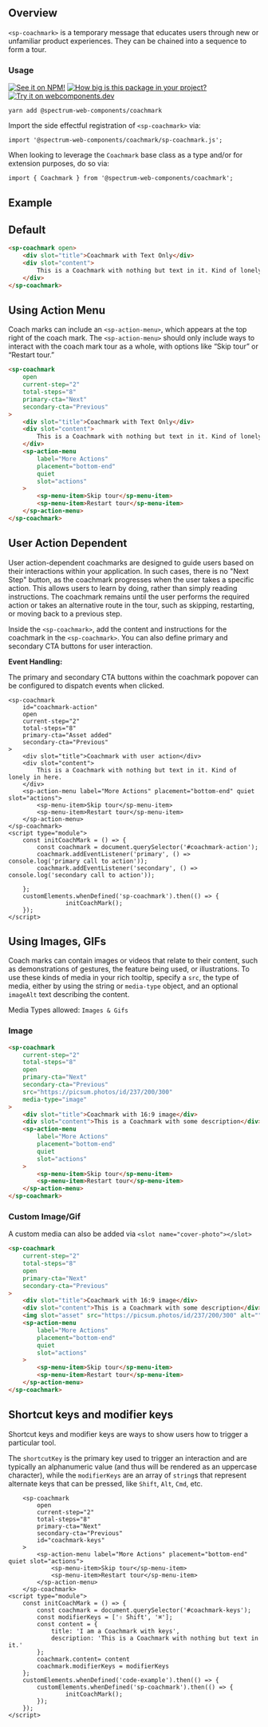 ## Overview

`<sp-coachmark>` is a temporary message that educates users through new or unfamiliar product experiences. They can be chained into a sequence to form a tour.

### Usage

[![See it on NPM!](https://img.shields.io/npm/v/@spectrum-web-components/coachmark?style=for-the-badge)](https://www.npmjs.com/package/@spectrum-web-components/coachmark)
[![How big is this package in your project?](https://img.shields.io/bundlephobia/minzip/@spectrum-web-components/coachmark?style=for-the-badge)](https://bundlephobia.com/result?p=@spectrum-web-components/coachmark)
[![Try it on webcomponents.dev](https://img.shields.io/badge/Try%20it%20on-webcomponents.dev-green?style=for-the-badge)](https://webcomponents.dev/edit/collection/fO75441E1Q5ZlI0e9pgq/Z611FV1zeF0CLBLVHNFY/src/index.ts)

```
yarn add @spectrum-web-components/coachmark
```

Import the side effectful registration of `<sp-coachmark>` via:

```
import '@spectrum-web-components/coachmark/sp-coachmark.js';

```

When looking to leverage the `Coachmark` base class as a type and/or for extension purposes, do so via:

```
import { Coachmark } from '@spectrum-web-components/coachmark';
```

## Example

## Default

```html
<sp-coachmark open>
    <div slot="title">Coachmark with Text Only</div>
    <div slot="content">
        This is a Coachmark with nothing but text in it. Kind of lonely in here.
    </div>
</sp-coachmark>
```

## Using Action Menu

Coach marks can include an `<sp-action-menu>`, which appears at the top right of the coach mark. The `<sp-action-menu>` should only include ways to interact with the coach mark tour as a whole, with options like “Skip tour” or “Restart tour.”

```html
<sp-coachmark
    open
    current-step="2"
    total-steps="8"
    primary-cta="Next"
    secondary-cta="Previous"
>
    <div slot="title">Coachmark with Text Only</div>
    <div slot="content">
        This is a Coachmark with nothing but text in it. Kind of lonely in here.
    </div>
    <sp-action-menu
        label="More Actions"
        placement="bottom-end"
        quiet
        slot="actions"
    >
        <sp-menu-item>Skip tour</sp-menu-item>
        <sp-menu-item>Restart tour</sp-menu-item>
    </sp-action-menu>
</sp-coachmark>
```

## User Action Dependent

User action-dependent coachmarks are designed to guide users based on their interactions within your application. In such cases, there is no "Next Step" button, as the coachmark progresses when the user takes a specific action. This allows users to learn by doing, rather than simply reading instructions. The coachmark remains until the user performs the required action or takes an alternative route in the tour, such as skipping, restarting, or moving back to a previous step.

Inside the `<sp-coachmark>`, add the content and instructions for the coachmark in the `<sp-coachmark>`. You can also define primary and secondary CTA buttons for user interaction.

**Event Handling:**

The primary and secondary CTA buttons within the coachmark popover can be configured to dispatch events when clicked.

```html-live
<sp-coachmark
    id="coachmark-action"
    open
    current-step="2"
    total-steps="8"
    primary-cta="Asset added"
    secondary-cta="Previous"
>
    <div slot="title">Coachmark with user action</div>
    <div slot="content">
        This is a Coachmark with nothing but text in it. Kind of lonely in here.
    </div>
    <sp-action-menu label="More Actions" placement="bottom-end" quiet slot="actions">
        <sp-menu-item>Skip tour</sp-menu-item>
        <sp-menu-item>Restart tour</sp-menu-item>
    </sp-action-menu>
</sp-coachmark>
<script type="module">
    const initCoachMark = () => {
        const coachmark = document.querySelector('#coachmark-action');
        coachmark.addEventListener('primary', () => console.log('primary call to action'));
        coachmark.addEventListener('secondary', () => console.log('secondary call to action'));

    };
    customElements.whenDefined('sp-coachmark').then(() => {
                initCoachMark();
    });
</script>
```

<script type="module">
    const initCoachMark = () => {
        const coachmark = document.querySelector('#coachmark-action');
        coachmark.addEventListener('primary', () => console.log('primary call to action'));
        coachmark.addEventListener('secondary', () => console.log('secondary call to action'));
    };
    customElements.whenDefined('sp-coachmark').then(() => {
                initCoachMark();
    });
</script>

## Using Images, GIFs

Coach marks can contain images or videos that relate to their content, such as demonstrations of gestures, the feature being used, or illustrations.
To use these kinds of media in your rich tooltip, specify a `src`, the type of media, either by using the string or `media-type` object, and
an optional `imageAlt` text describing the content.

Media Types allowed: `Images & Gifs`

### Image

```html
<sp-coachmark
    current-step="2"
    total-steps="8"
    open
    primary-cta="Next"
    secondary-cta="Previous"
    src="https://picsum.photos/id/237/200/300"
    media-type="image"
>
    <div slot="title">Coachmark with 16:9 image</div>
    <div slot="content">This is a Coachmark with some description</div>
    <sp-action-menu
        label="More Actions"
        placement="bottom-end"
        quiet
        slot="actions"
    >
        <sp-menu-item>Skip tour</sp-menu-item>
        <sp-menu-item>Restart tour</sp-menu-item>
    </sp-action-menu>
</sp-coachmark>
```

### Custom Image/Gif

A custom media can also be added via `<slot name="cover-photo"></slot>`

```html
<sp-coachmark
    current-step="2"
    total-steps="8"
    open
    primary-cta="Next"
    secondary-cta="Previous"
>
    <div slot="title">Coachmark with 16:9 image</div>
    <div slot="content">This is a Coachmark with some description</div>
    <img slot="asset" src="https://picsum.photos/id/237/200/300" alt="" />
    <sp-action-menu
        label="More Actions"
        placement="bottom-end"
        quiet
        slot="actions"
    >
        <sp-menu-item>Skip tour</sp-menu-item>
        <sp-menu-item>Restart tour</sp-menu-item>
    </sp-action-menu>
</sp-coachmark>
```

## Shortcut keys and modifier keys

Shortcut keys and modifier keys are ways to show users how to trigger a particular tool.

The `shortcutKey` is the primary key used to trigger an interaction and are typically an alphanumeric value (and thus will be rendered as an uppercase character), while the
`modifierKeys` are an array of `string`s that represent alternate keys that can be pressed, like `Shift`, `Alt`, `Cmd`, etc.

```html-live
    <sp-coachmark
        open
        current-step="2"
        total-steps="8"
        primary-cta="Next"
        secondary-cta="Previous"
        id="coachmark-keys"
    >
        <sp-action-menu label="More Actions" placement="bottom-end" quiet slot="actions">
            <sp-menu-item>Skip tour</sp-menu-item>
            <sp-menu-item>Restart tour</sp-menu-item>
        </sp-action-menu>
    </sp-coachmark>
<script type="module">
    const initCoachMark = () => {
        const coachmark = document.querySelector('#coachmark-keys');
        const modifierKeys = ['⇧ Shift', '⌘'];
        const content = {
            title: 'I am a Coachmark with keys',
            description: 'This is a Coachmark with nothing but text in it.'
        };
        coachmark.content= content
        coachmark.modifierKeys = modifierKeys
    };
    customElements.whenDefined('code-example').then(() => {
        customElements.whenDefined('sp-coachmark').then(() => {
                initCoachMark();
        });
    });
</script>
```

<script type="module">
    const initCoachMark = () => {
        const coachmark = document.querySelector('#coachmark-keys');
        const modifierKeys = ['⇧ Shift', '⌘'];
        const content = {
            title: 'I am a Coachmark with keys',
            description: 'This is a Coachmark with nothing but text in it.'
        };
        coachmark.content= content
        coachmark.modifierKeys = modifierKeys
    };
    customElements.whenDefined('code-example').then(() => {
        customElements.whenDefined('sp-coachmark').then(() => {
                initCoachMark();
        });
    });
</script>
